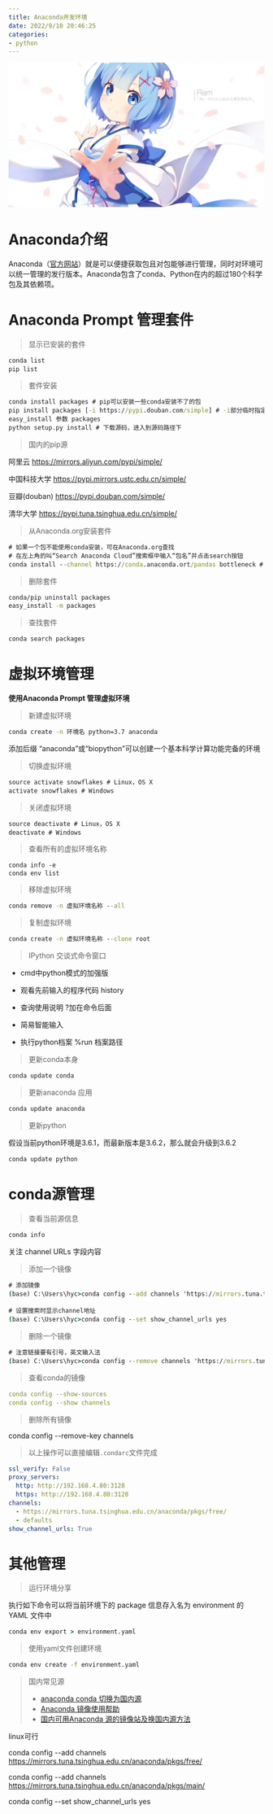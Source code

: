 ```yaml
---
title: Anaconda开发环境
date: 2022/9/10 20:46:25
categories: 
- python
---
```


![img](res/other/异世界蕾姆_1.png)

# Anaconda介绍

Anaconda（[官方网站](https://link.zhihu.com/?target=https%3A//www.anaconda.com/download/%23macos)）就是可以便捷获取包且对包能够进行管理，同时对环境可以统一管理的发行版本。Anaconda包含了conda、Python在内的超过180个科学包及其依赖项。

# Anaconda Prompt 管理套件

> 显示已安装的套件

```cmd
conda list
pip list
```

> 套件安装

```cmd
conda install packages # pip可以安装一些conda安装不了的包
pip install packages [-i https://pypi.douban.com/simple] # -i部分临时指定pip源
easy_install 参数 packages
python setup.py install # 下载源码，进入到源码路径下
```

>国内的pip源

阿里云 https://mirrors.aliyun.com/pypi/simple/

中国科技大学 https://pypi.mirrors.ustc.edu.cn/simple/

豆瓣(douban) https://pypi.douban.com/simple/

清华大学 https://pypi.tuna.tsinghua.edu.cn/simple/

>从Anaconda.org安装套件

```cmd
# 如果一个包不能使用conda安装，可在Anaconda.org查找
# 在左上角的叫“Search Anaconda Cloud”搜索框中输入“包名”并点击search按钮
conda install --channel https://conda.anaconda.ort/pandas bottleneck # 安装bottleneck包
```

> 删除套件

```cmd
conda/pip uninstall packages
easy_install -m packages
```

> 查找套件

```cmd
conda search packages
```

# 虚拟环境管理

**使用Anaconda Prompt 管理虚拟环境**

> 新建虚拟环境

```cmd
conda create -n 环境名 python=3.7 anaconda
```

添加后缀 “anaconda”或“biopython”可以创建一个基本科学计算功能完备的环境

> 切换虚拟环境

```cmd
source activate snowflakes # Linux，OS X
activate snowflakes # Windows
```

> 关闭虚拟环境

```cmd
source deactivate # Linux，OS X
deactivate # Windows
```

> 查看所有的虚拟环境名称

```
conda info -e
conda env list
```

> 移除虚拟环境

```cmd
conda remove -n 虚拟环境名称 --all
```

> 复制虚拟环境

```cmd
conda create -n 虚拟环境名称 --clone root
```

> IPython 交谈式命令窗口

* cmd中python模式的加强版

* 观看先前输入的程序代码 history

* 查询使用说明 ?加在命令后面

* 简易智能输入

* 执行python档案 %run 档案路径

> 更新conda本身

```powershell
conda update conda
```

> 更新anaconda 应用

```cmd
conda update anaconda
```

> 更新python

假设当前python环境是3.6.1，而最新版本是3.6.2，那么就会升级到3.6.2

```cmd
conda update python
```



# conda源管理

> 查看当前源信息

```powershell
conda info
```

关注 channel URLs 字段内容

> 添加一个镜像

```cmd
# 添加镜像
(base) C:\Users\hyc>conda config --add channels 'https://mirrors.tuna.tsinghua.edu.cn/anaconda/pkgs/free/'

# 设置搜索时显示channel地址
(base) C:\Users\hyc>conda config --set show_channel_urls yes
```

> 删除一个镜像

```cmd
# 注意链接要有引号，英文输入法
(base) C:\Users\hyc>conda config --remove channels 'https://mirrors.tuna.tsinghua.edu.cn/anaconda/pkgs/free/'
```

> 查看conda的镜像

```yaml
conda config --show-sources
conda config --show channels
```

> 删除所有镜像

conda config --remove-key channels

> 以上操作可以直接编辑`.condarc`文件完成

```yaml
ssl_verify: False
proxy_servers:
  http: http://192.168.4.80:3128
  https: http://192.168.4.80:3128
channels:
  - https://mirrors.tuna.tsinghua.edu.cn/anaconda/pkgs/free/
  - defaults
show_channel_urls: True
```

# 其他管理

> 运行环境分享

执行如下命令可以将当前环境下的 package 信息存入名为 environment 的 YAML 文件中

```cmd
conda env export > environment.yaml
```

> 使用yaml文件创建环境

```cmd
conda env create -f environment.yaml
```

> 国内常见源
>
> * [anaconda conda 切换为国内源](https://blog.csdn.net/qq_29007291/article/details/81103603)
> * [Anaconda 镜像使用帮助](https://mirror.tuna.tsinghua.edu.cn/help/anaconda/)
> * [国内可用Anaconda 源的镜像站及换国内源方法](https://www.cnblogs.com/dereen/p/anaconda_tencent_mirrors.html)




linux可行


conda config --add channels https://mirrors.tuna.tsinghua.edu.cn/anaconda/pkgs/free/

conda config --add channels https://mirrors.tuna.tsinghua.edu.cn/anaconda/pkgs/main/

conda config --set show_channel_urls yes



